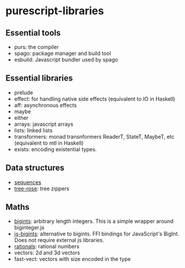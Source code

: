 # purescript-libraries

## Essential tools
- purs: the compiler
- spago: package manager and build tool
- esbuild: Javascript bundler used by spago

## Essential libraries
- prelude
- effect: for handling native side effects (equivalent to IO in Haskell)
- aff: asynchronous effects
- maybe
- either
- arrays: javascript arrays
- lists: linked lists
- transformers: monad transnformers ReaderT, StateT, MaybeT, etc (equivalent to mtl in Haskell)
- exists: encoding existential types.

## Data structures
- [sequences](https://github.com/hdgarrood/purescript-sequences)
- [tree-rose](https://github.com/JordanMartinez/purescript-tree-rose): tree zippers

## Maths
- [bigints](https://github.com/purescript-contrib/purescript-bigints): arbitrary length integers. This is a simple wrapper around biginteger.js
- [js-bigints](https://github.com/rowtype-yoga/purescript-js-bigints): alternative to bigints. FFI bindings for JavaScript's BigInt. Does not require external js libraries.
- [rationals](https://github.com/purescript-contrib/purescript-rationals): rational numbers
- vectors: 2d and 3d vectors
- fast-vect: vectors with size encoded in the type

